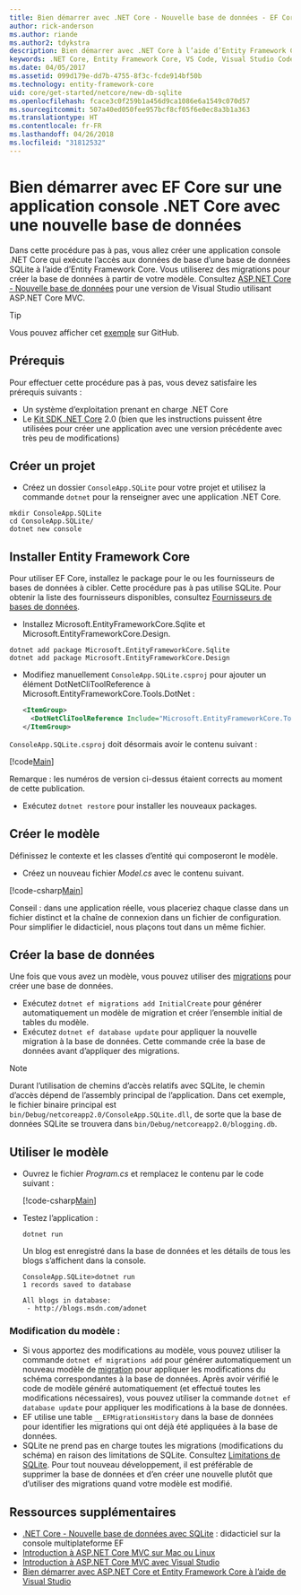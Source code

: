 ```yaml
---
title: Bien démarrer avec .NET Core - Nouvelle base de données - EF Core
author: rick-anderson
ms.author: riande
ms.author2: tdykstra
description: Bien démarrer avec .NET Core à l’aide d’Entity Framework Core
keywords: .NET Core, Entity Framework Core, VS Code, Visual Studio Code, Mac, Linux
ms.date: 04/05/2017
ms.assetid: 099d179e-dd7b-4755-8f3c-fcde914bf50b
ms.technology: entity-framework-core
uid: core/get-started/netcore/new-db-sqlite
ms.openlocfilehash: fcace3c0f259b1a456d9ca1086e6a1549c070d57
ms.sourcegitcommit: 507a40ed050fee957bcf8cf05f6e0ec8a3b1a363
ms.translationtype: HT
ms.contentlocale: fr-FR
ms.lasthandoff: 04/26/2018
ms.locfileid: "31812532"
---
```

# <a name="getting-started-with-ef-core-on-net-core-console-app-with-a-new-database"></a>Bien démarrer avec EF Core sur une application console .NET Core avec une nouvelle base de données

Dans cette procédure pas à pas, vous allez créer une application console .NET Core qui exécute l’accès aux données de base d’une base de données SQLite à l’aide d’Entity Framework Core. Vous utiliserez des migrations pour créer la base de données à partir de votre modèle. Consultez [ASP.NET Core - Nouvelle base de données](xref:core/get-started/aspnetcore/new-db) pour une version de Visual Studio utilisant ASP.NET Core MVC.

> [!TIP]  
> Vous pouvez afficher cet [exemple](https://github.com/aspnet/EntityFramework.Docs/tree/master/samples/core/GetStarted/NetCore/ConsoleApp.SQLite) sur GitHub.

## <a name="prerequisites"></a>Prérequis

Pour effectuer cette procédure pas à pas, vous devez satisfaire les prérequis suivants :
* Un système d’exploitation prenant en charge .NET Core
* Le [Kit SDK .NET Core](https://www.microsoft.com/net/core) 2.0 (bien que les instructions puissent être utilisées pour créer une application avec une version précédente avec très peu de modifications)

## <a name="create-a-new-project"></a>Créer un projet

* Créez un dossier `ConsoleApp.SQLite` pour votre projet et utilisez la commande `dotnet` pour la renseigner avec une application .NET Core.

``` Console
mkdir ConsoleApp.SQLite
cd ConsoleApp.SQLite/
dotnet new console
```

## <a name="install-entity-framework-core"></a>Installer Entity Framework Core

Pour utiliser EF Core, installez le package pour le ou les fournisseurs de bases de données à cibler. Cette procédure pas à pas utilise SQLite. Pour obtenir la liste des fournisseurs disponibles, consultez [Fournisseurs de bases de données](../../providers/index.md).

* Installez Microsoft.EntityFrameworkCore.Sqlite et Microsoft.EntityFrameworkCore.Design.

``` Console
dotnet add package Microsoft.EntityFrameworkCore.Sqlite
dotnet add package Microsoft.EntityFrameworkCore.Design
```

* Modifiez manuellement `ConsoleApp.SQLite.csproj` pour ajouter un élément DotNetCliToolReference à Microsoft.EntityFrameworkCore.Tools.DotNet :

  ``` xml
  <ItemGroup>
    <DotNetCliToolReference Include="Microsoft.EntityFrameworkCore.Tools.DotNet" Version="2.0.0" />
  </ItemGroup>
  ```

`ConsoleApp.SQLite.csproj` doit désormais avoir le contenu suivant :

[!code[Main](../../../../samples/core/GetStarted/NetCore/ConsoleApp.SQLite/ConsoleApp.SQLite.csproj)]

 Remarque : les numéros de version ci-dessus étaient corrects au moment de cette publication.

*  Exécutez `dotnet restore` pour installer les nouveaux packages.

## <a name="create-the-model"></a>Créer le modèle

Définissez le contexte et les classes d’entité qui composeront le modèle.

* Créez un nouveau fichier *Model.cs* avec le contenu suivant.

[!code-csharp[Main](../../../../samples/core/GetStarted/NetCore/ConsoleApp.SQLite/Model.cs)]

Conseil : dans une application réelle, vous placeriez chaque classe dans un fichier distinct et la chaîne de connexion dans un fichier de configuration. Pour simplifier le didacticiel, nous plaçons tout dans un même fichier.

## <a name="create-the-database"></a>Créer la base de données

Une fois que vous avez un modèle, vous pouvez utiliser des [migrations](https://docs.microsoft.com/aspnet/core/data/ef-mvc/migrations#introduction-to-migrations) pour créer une base de données.

* Exécutez `dotnet ef migrations add InitialCreate` pour générer automatiquement un modèle de migration et créer l’ensemble initial de tables du modèle.
* Exécutez `dotnet ef database update` pour appliquer la nouvelle migration à la base de données. Cette commande crée la base de données avant d’appliquer des migrations.

> [!NOTE]  
> Durant l’utilisation de chemins d’accès relatifs avec SQLite, le chemin d’accès dépend de l’assembly principal de l’application. Dans cet exemple, le fichier binaire principal est `bin/Debug/netcoreapp2.0/ConsoleApp.SQLite.dll`, de sorte que la base de données SQLite se trouvera dans `bin/Debug/netcoreapp2.0/blogging.db`.

## <a name="use-your-model"></a>Utiliser le modèle

* Ouvrez le fichier *Program.cs* et remplacez le contenu par le code suivant :

  [!code-csharp[Main](../../../../samples/core/GetStarted/NetCore/ConsoleApp.SQLite/Program.cs)]

* Testez l’application :

  `dotnet run`

  Un blog est enregistré dans la base de données et les détails de tous les blogs s’affichent dans la console.

  ``` Console
  ConsoleApp.SQLite>dotnet run
  1 records saved to database

  All blogs in database:
   - http://blogs.msdn.com/adonet
  ```

### <a name="changing-the-model"></a>Modification du modèle :

- Si vous apportez des modifications au modèle, vous pouvez utiliser la commande `dotnet ef migrations add` pour générer automatiquement un nouveau modèle de [migration](https://docs.microsoft.com/aspnet/core/data/ef-mvc/migrations#introduction-to-migrations) pour appliquer les modifications du schéma correspondantes à la base de données. Après avoir vérifié le code de modèle généré automatiquement (et effectué toutes les modifications nécessaires), vous pouvez utiliser la commande `dotnet ef database update` pour appliquer les modifications à la base de données.
- EF utilise une table `__EFMigrationsHistory` dans la base de données pour identifier les migrations qui ont déjà été appliquées à la base de données.
- SQLite ne prend pas en charge toutes les migrations (modifications du schéma) en raison des limitations de SQLite. Consultez [Limitations de SQLite](../../providers/sqlite/limitations.md). Pour tout nouveau développement, il est préférable de supprimer la base de données et d’en créer une nouvelle plutôt que d’utiliser des migrations quand votre modèle est modifié.

## <a name="additional-resources"></a>Ressources supplémentaires

* [.NET Core - Nouvelle base de données avec SQLite](xref:core/get-started/netcore/new-db-sqlite) : didacticiel sur la console multiplateforme EF
* [Introduction à ASP.NET Core MVC sur Mac ou Linux](https://docs.microsoft.com/aspnet/core/tutorials/first-mvc-app-xplat/index)
* [Introduction à ASP.NET Core MVC avec Visual Studio](https://docs.microsoft.com/aspnet/core/tutorials/first-mvc-app/index)
* [Bien démarrer avec ASP.NET Core et Entity Framework Core à l’aide de Visual Studio](https://docs.microsoft.com/aspnet/core/data/ef-mvc/index)
